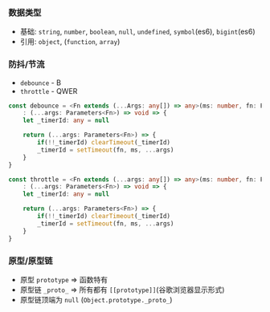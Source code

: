 ### 数据类型

- 基础: `string`, `number`, `boolean`, `null`, `undefined`, `symbol`(es6), `bigint`(es6)
- 引用: `object`, (`function`, `array`)

### 防抖/节流

- `debounce` - B
- `throttle` - QWER

``` ts
const debounce = <Fn extends (...Args: any[]) => any>(ms: number, fn: Fn)
    : (...args: Parameters<Fn>) => void => {
    let _timerId: any = null

    return (...args: Parameters<Fn>) => {
        if(!!_timerId) clearTimeout(_timerId)
        _timerId = setTimeout(fn, ms, ...args)
    }
}

const throttle = <Fn extends (...args: any[]) => any>(ms: number, fn: Fn)
    : (...args: Parameters<Fn>) => void => {
    let _timerId: any = null

    return (...args: Parameters<Fn>) => {
        if(!!_timerId) clearTimeout(_timerId)
        _timerId = setTimeout(fn, ms, ...args)
    }
}
```

### 原型/原型链

- 原型 `prototype` => 函数特有
- 原型链 `_proto_` => 所有都有 `[[prototype]]`(谷歌浏览器显示形式)
- 原型链顶端为 `null` (`Object.prototype._proto_`)
